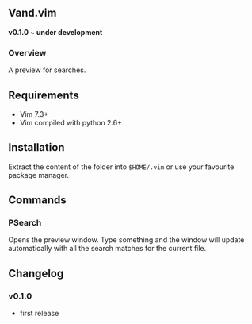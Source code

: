 ## Vand.vim

**v0.1.0 ~ under development**


### Overview

A preview for searches.



## Requirements

* Vim 7.3+
* Vim compiled with python 2.6+



## Installation

Extract the content of the folder into `$HOME/.vim` or use your favourite
package manager.



## Commands

### PSearch

Opens the preview window. Type something and the window will update
automatically with all the search matches for the current file.



## Changelog

### v0.1.0

* first release
